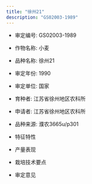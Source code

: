 ```yaml
---
title: "徐州21"
description: "GS02003-1989"
---
```

* 审定编号:  GS02003-1989

*  作物名称:  小麦

*  品种名称:  徐州21

*  审定年份:  1990

*  审定单位:  国家

* 育种者:  江苏省徐州地区农科所

*  申请者:  江苏省徐州地区农科所

*  品种来源:  濮农3665u/p301

*  特征特性


*  产量表现


*  栽培技术要点


*  审定意见

